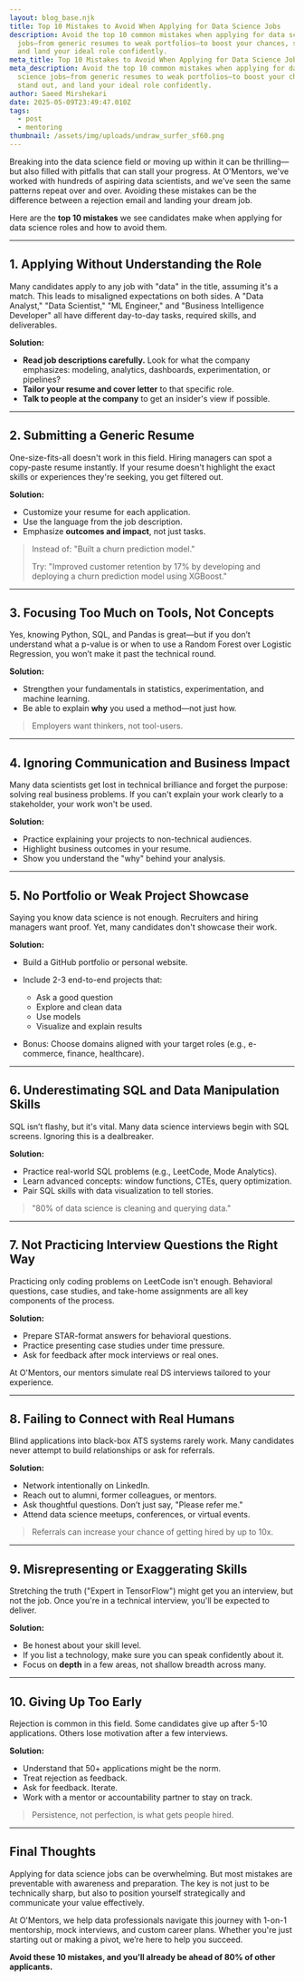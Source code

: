 ```yaml
---
layout: blog_base.njk
title: Top 10 Mistakes to Avoid When Applying for Data Science Jobs
description: Avoid the top 10 common mistakes when applying for data science
  jobs—from generic resumes to weak portfolios—to boost your chances, stand out,
  and land your ideal role confidently.
meta_title: Top 10 Mistakes to Avoid When Applying for Data Science Jobs
meta_description: Avoid the top 10 common mistakes when applying for data
  science jobs—from generic resumes to weak portfolios—to boost your chances,
  stand out, and land your ideal role confidently.
author: Saeed Mirshekari
date: 2025-05-09T23:49:47.010Z
tags:
  - post
  - mentoring
thumbnail: /assets/img/uploads/undraw_surfer_sf60.png
---
```



Breaking into the data science field or moving up within it can be thrilling—but also filled with pitfalls that can stall your progress. At O'Mentors, we've worked with hundreds of aspiring data scientists, and we've seen the same patterns repeat over and over. Avoiding these mistakes can be the difference between a rejection email and landing your dream job.

Here are the **top 10 mistakes** we see candidates make when applying for data science roles and how to avoid them.

---

## 1. Applying Without Understanding the Role

Many candidates apply to any job with "data" in the title, assuming it's a match. This leads to misaligned expectations on both sides. A "Data Analyst," "Data Scientist," "ML Engineer," and "Business Intelligence Developer" all have different day-to-day tasks, required skills, and deliverables.

**Solution:**

* **Read job descriptions carefully.** Look for what the company emphasizes: modeling, analytics, dashboards, experimentation, or pipelines?
* **Tailor your resume and cover letter** to that specific role.
* **Talk to people at the company** to get an insider's view if possible.

---

## 2. Submitting a Generic Resume

One-size-fits-all doesn't work in this field. Hiring managers can spot a copy-paste resume instantly. If your resume doesn't highlight the exact skills or experiences they're seeking, you get filtered out.

**Solution:**

* Customize your resume for each application.
* Use the language from the job description.
* Emphasize **outcomes and impact**, not just tasks.

> Instead of: "Built a churn prediction model."
>
> Try: "Improved customer retention by 17% by developing and deploying a churn prediction model using XGBoost."

---

## 3. Focusing Too Much on Tools, Not Concepts

Yes, knowing Python, SQL, and Pandas is great—but if you don’t understand what a p-value is or when to use a Random Forest over Logistic Regression, you won’t make it past the technical round.

**Solution:**

* Strengthen your fundamentals in statistics, experimentation, and machine learning.
* Be able to explain **why** you used a method—not just how.

> Employers want thinkers, not tool-users.

---

## 4. Ignoring Communication and Business Impact

Many data scientists get lost in technical brilliance and forget the purpose: solving real business problems. If you can't explain your work clearly to a stakeholder, your work won't be used.

**Solution:**

* Practice explaining your projects to non-technical audiences.
* Highlight business outcomes in your resume.
* Show you understand the "why" behind your analysis.

---

## 5. No Portfolio or Weak Project Showcase

Saying you know data science is not enough. Recruiters and hiring managers want proof. Yet, many candidates don't showcase their work.

**Solution:**

* Build a GitHub portfolio or personal website.
* Include 2-3 end-to-end projects that:

  * Ask a good question
  * Explore and clean data
  * Use models
  * Visualize and explain results
* Bonus: Choose domains aligned with your target roles (e.g., e-commerce, finance, healthcare).

---

## 6. Underestimating SQL and Data Manipulation Skills

SQL isn’t flashy, but it's vital. Many data science interviews begin with SQL screens. Ignoring this is a dealbreaker.

**Solution:**

* Practice real-world SQL problems (e.g., LeetCode, Mode Analytics).
* Learn advanced concepts: window functions, CTEs, query optimization.
* Pair SQL skills with data visualization to tell stories.

> "80% of data science is cleaning and querying data."

---

## 7. Not Practicing Interview Questions the Right Way

Practicing only coding problems on LeetCode isn't enough. Behavioral questions, case studies, and take-home assignments are all key components of the process.

**Solution:**

* Prepare STAR-format answers for behavioral questions.
* Practice presenting case studies under time pressure.
* Ask for feedback after mock interviews or real ones.

At O'Mentors, our mentors simulate real DS interviews tailored to your experience.

---

## 8. Failing to Connect with Real Humans

Blind applications into black-box ATS systems rarely work. Many candidates never attempt to build relationships or ask for referrals.

**Solution:**

* Network intentionally on LinkedIn.
* Reach out to alumni, former colleagues, or mentors.
* Ask thoughtful questions. Don’t just say, "Please refer me."
* Attend data science meetups, conferences, or virtual events.

> Referrals can increase your chance of getting hired by up to 10x.

---

## 9. Misrepresenting or Exaggerating Skills

Stretching the truth ("Expert in TensorFlow") might get you an interview, but not the job. Once you're in a technical interview, you'll be expected to deliver.

**Solution:**

* Be honest about your skill level.
* If you list a technology, make sure you can speak confidently about it.
* Focus on **depth** in a few areas, not shallow breadth across many.

---

## 10. Giving Up Too Early

Rejection is common in this field. Some candidates give up after 5-10 applications. Others lose motivation after a few interviews.

**Solution:**

* Understand that 50+ applications might be the norm.
* Treat rejection as feedback.
* Ask for feedback. Iterate.
* Work with a mentor or accountability partner to stay on track.

> Persistence, not perfection, is what gets people hired.

---

## Final Thoughts

Applying for data science jobs can be overwhelming. But most mistakes are preventable with awareness and preparation. The key is not just to be technically sharp, but also to position yourself strategically and communicate your value effectively.

At O'Mentors, we help data professionals navigate this journey with 1-on-1 mentorship, mock interviews, and custom career plans. Whether you're just starting out or making a pivot, we’re here to help you succeed.

**Avoid these 10 mistakes, and you’ll already be ahead of 80% of other applicants.**


